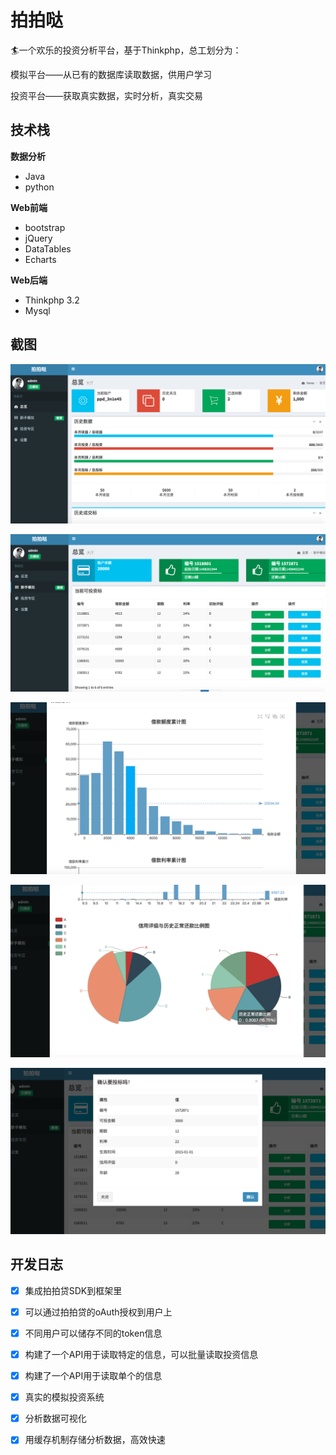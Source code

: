 # 拍拍哒

🏄一个欢乐的投资分析平台，基于Thinkphp，总工划分为：

模拟平台——从已有的数据库读取数据，供用户学习

投资平台——获取真实数据，实时分析，真实交易

## 技术栈

**数据分析**

* Java
* python

**Web前端**

* bootstrap
* jQuery
* DataTables
* Echarts

**Web后端**

* Thinkphp 3.2
* Mysql

## 截图

![](About/1.png)

![](About/2.png)

![](About/3.png)

![](About/4.png)

![](About/5.png)

## 开发日志

- [x] 集成拍拍贷SDK到框架里
- [x] 可以通过拍拍贷的oAuth授权到用户上
- [x] 不同用户可以储存不同的token信息
- [x] 构建了一个API用于读取特定的信息，可以批量读取投资信息
- [x] 构建了一个API用于读取单个的信息
- [x] 真实的模拟投资系统
- [x] 分析数据可视化
- [x] 用缓存机制存储分析数据，高效快速

